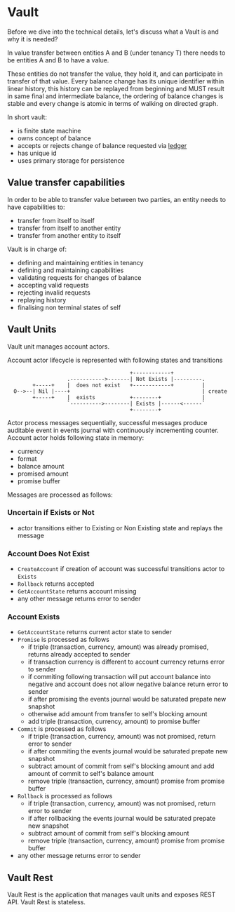# Vault

Before we dive into the technical details, let's discuss what a Vault is and why it is needed?

In value transfer between entities A and B (under tenancy T) there needs to be entities A and B to have a value.

These entities do not transfer the value, they hold it, and can participate in transfer of that value. Every balance change has its unique identifier within linear history, this history can be replayed from beginning and MUST result in same final and intermediate balance, the ordering of balance changes is stable and every change is atomic in terms of walking on directed graph.

In short vault:
- is finite state machine
- owns concept of balance
- accepts or rejects change of balance requested via [ledger](ledger.md)
- has unique id
- uses primary storage for persistence

## Value transfer capabilities

In order to be able to transfer value between two parties, an entity needs to have capabilities to:
- transfer from itself to itself
- transfer from itself to another entity
- transfer from another entity to itself

Vault is in charge of:
- defining and maintaining entities in tenancy
- defining and maintaining capabilities
- validating requests for changes of balance
- accepting valid requests
- rejecting invalid requests
- replaying history
- finalising non terminal states of self

## Vault Units

Vault unit manages account actors.

Account actor lifecycle is represented with following states and transitions

```bob
                                       +------------+
                   .----------->-------| Not Exists |---------.
        +-----+    |  does not exist   +------------+         |
  O-->--| Nil |----+                                          | create
        +-----+    |  exists           +--------+             |
                   `---------->--------| Exists |------<------`
                                       +--------+

```

Actor process messages sequentially, successful messages produce auditable event in events journal with continuously incrementing counter.
Account actor holds following state in memory:
- currency
- format
- balance amount
- promised amount
- promise buffer

Messages are processed as follows:

### Uncertain if Exists or Not

- actor transitions either to Existing or Non Existing state and replays the message

### Account Does Not Exist

- `CreateAccount` if creation of account was successful transitions actor to `Exists`
- `Rollback` returns accepted
- `GetAccountState` returns account missing
- any other message returns error to sender

### Account Exists

- `GetAccountState` returns current actor state to sender
- `Promise` is processed as follows
  - if triple (transaction, currency, amount) was already promised, returns already accepted to sender
  - if transaction currency is different to account currency returns error to sender
  - if commiting following transaction will put account balance into negative and account does not allow negative balance return error to sender
  - if after promising the events journal would be saturated prepate new snapshot
  - otherwise add amount from transfer to self's blocking amount
  - add triple (transaction, currency, amount) to promise buffer
- `Commit` is processed as follows
  - if triple (transaction, currency, amount) was not promised, return error to sender
  - if after commiting the events journal would be saturated prepate new snapshot
  - subtract amount of commit from self's blocking amount and add amount of commit to self's balance amount
  - remove triple (transaction, currency, amount) promise from promise buffer
- `Rollback` is processed as follows
  - if triple (transaction, currency, amount) was not promised, return error to sender
  - if after rollbacking the events journal would be saturated prepate new snapshot
  - subtract amount of commit from self's blocking amount
  - remove triple (transaction, currency, amount) promise from promise buffer
- any other message returns error to sender

## Vault Rest

Vault Rest is the application that manages vault units and exposes REST API. Vault Rest is stateless.
